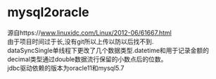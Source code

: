 # mysql2oracle
源自https://www.linuxidc.com/Linux/2012-06/61667.html <br>
由于项目时间过于长,没有git所以上传以防以后找不到.   <br>
dataSyncSingle单线程下更改了几个数据类型.datetime和用于记录金额的decimal类型通过double数据流行保留的小数点后的位数。 <br>
jdbc驱动依赖的版本为oracle11和mysql5.7 

